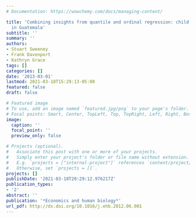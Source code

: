 ```yaml
---
# Documentation: https://wowchemy.com/docs/managing-content/

title: 'Combining insights from quantile and ordinal regression: child malnutrition
  in Guatemala'
subtitle: ''
summary: ''
authors:
- Stuart Sweeney
- Frank Davenport
- Kathryn Grace
tags: []
categories: []
date: '2013-03-01'
lastmod: 2021-03-18T15:29:13-05:00
featured: false
draft: false

# Featured image
# To use, add an image named `featured.jpg/png` to your page's folder.
# Focal points: Smart, Center, TopLeft, Top, TopRight, Left, Right, BottomLeft, Bottom, BottomRight.
image:
  caption: ''
  focal_point: ''
  preview_only: false

# Projects (optional).
#   Associate this post with one or more of your projects.
#   Simply enter your project's folder or file name without extension.
#   E.g. `projects = ["internal-project"]` references `content/project/deep-learning/index.md`.
#   Otherwise, set `projects = []`.
projects: []
publishDate: '2021-03-18T20:29:12.976217Z'
publication_types:
- '2'
abstract: ''
publication: '*Economics and human biology*'
url_pdf: http://dx.doi.org/10.1016/j.ehb.2012.06.001
---
```

